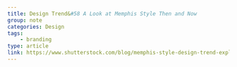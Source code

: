 ```yaml
---
title: Design Trend&#58 A Look at Memphis Style Then and Now
group: note
categories: Design
tags:
    - branding
type: article
link: https://www.shutterstock.com/blog/memphis-style-design-trend-explained
---
```


